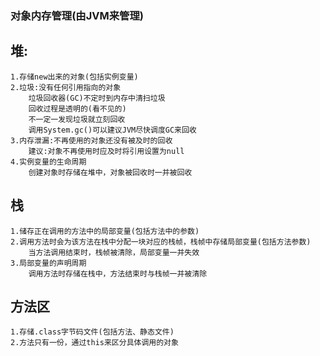 ### 对象内存管理(由JVM来管理)

## 堆:

	1.存储new出来的对象(包括实例变量)
	2.垃圾:没有任何引用指向的对象
	    垃圾回收器(GC)不定时到内存中清扫垃圾
	    回收过程是透明的(看不见的)
	    不一定一发现垃圾就立刻回收
	    调用System.gc()可以建议JVM尽快调度GC来回收
	3.内存泄漏:不再使用的对象还没有被及时的回收
	    建议:对象不再使用时应及时将引用设置为null
	4.实例变量的生命周期
	    创建对象时存储在堆中，对象被回收时一并被回收
	    
## 栈

	1.储存正在调用的方法中的局部变量(包括方法中的参数)
	2.调用方法时会为该方法在栈中分配一块对应的栈帧，栈帧中存储局部变量(包括方法参数)
	    当方法调用结束时，栈帧被清除，局部变量一并失效
	3.局部变量的声明周期
	    调用方法时存储在栈中，方法结束时与栈帧一并被清除

## 方法区

	1.存储.class字节码文件(包括方法、静态文件)
	2.方法只有一份，通过this来区分具体调用的对象
